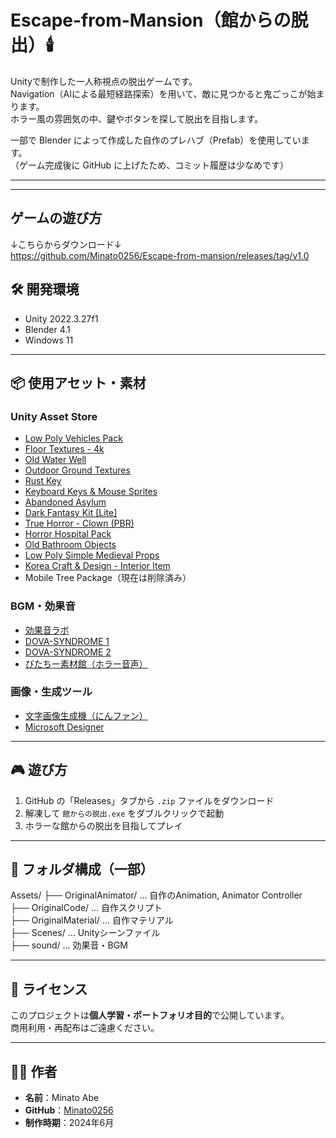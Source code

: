 # Escape-from-Mansion（館からの脱出）🕯️

Unityで制作した一人称視点の脱出ゲームです。  
Navigation（AIによる最短経路探索）を用いて、敵に見つかると鬼ごっこが始まります。  
ホラー風の雰囲気の中、鍵やボタンを探して脱出を目指します。

一部で Blender によって作成した自作のプレハブ（Prefab）を使用しています。  
（ゲーム完成後に GitHub に上げたため、コミット履歴は少なめです）

---

---

## ゲームの遊び方

↓こちらからダウンロード↓  
https://github.com/Minato0256/Escape-from-mansion/releases/tag/v1.0


## 🛠 開発環境

- Unity 2022.3.27f1
- Blender 4.1
- Windows 11

---

## 📦 使用アセット・素材

### Unity Asset Store

- [Low Poly Vehicles Pack](https://assetstore.unity.com/packages/3d/vehicles/land/low-poly-vehicles-pack-26707)
- [Floor Textures - 4k](https://assetstore.unity.com/packages/2d/textures-materials/floor-textures-4k-179126)
- [Old Water Well](https://assetstore.unity.com/packages/3d/environments/old-water-well-138903)
- [Outdoor Ground Textures](https://assetstore.unity.com/packages/2d/textures-materials/floors/outdoor-ground-textures-12555)
- [Rust Key](https://assetstore.unity.com/packages/3d/props/rust-key-167590)
- [Keyboard Keys & Mouse Sprites](https://assetstore.unity.com/packages/2d/gui/keyboard-keys-mouse-sprites-225232)
- [Abandoned Asylum](https://assetstore.unity.com/packages/3d/environments/urban/abandoned-asylum-49137)
- [Dark Fantasy Kit [Lite]](https://assetstore.unity.com/packages/3d/environments/fantasy/dark-fantasy-kit-lite-127925)
- [True Horror - Clown (PBR)](https://assetstore.unity.com/packages/3d/true-horror-clown-pbr-49389)
- [Horror Hospital Pack](https://assetstore.unity.com/packages/3d/environments/hospital-horror-pack-44045)
- [Old Bathroom Objects](https://assetstore.unity.com/packages/3d/props/interior/old-bathroom-objects-120069)
- [Low Poly Simple Medieval Props](https://assetstore.unity.com/packages/3d/props/low-poly-simple-medieval-props-258397)
- [Korea Craft & Design - Interior Item](https://assetstore.unity.com/packages/3d/props/interior/korea-craft-design-interior-item-252023)
- Mobile Tree Package（現在は削除済み）

### BGM・効果音

- [効果音ラボ](https://soundeffect-lab.info/)
- [DOVA-SYNDROME 1](https://dova-s.jp/se/play1186.html)
- [DOVA-SYNDROME 2](https://dova-s.jp/bgm/play19470.html)
- [びたちー素材館（ホラー音声）](http://www.vita-chi.net/sec/voi/hora/voivoi1.htm)

### 画像・生成ツール

- [文字画像生成機（にんファン）](https://www.nin-fan.net/tool/string_image.html#google_vignette)
- [Microsoft Designer](https://designer.microsoft.com/image-creator)

---

## 🎮 遊び方

1. GitHub の「Releases」タブから `.zip` ファイルをダウンロード
2. 解凍して `館からの脱出.exe` をダブルクリックで起動
3. ホラーな館からの脱出を目指してプレイ

---

## 📁 フォルダ構成（一部）

Assets/
├── OriginalAnimator/ … 自作のAnimation, Animator Controller  
├── OriginalCode/ … 自作スクリプト  
├── OriginalMaterial/ … 自作マテリアル  
├── Scenes/ … Unityシーンファイル  
├── sound/ … 効果音・BGM  

---

## 📄 ライセンス

このプロジェクトは**個人学習・ポートフォリオ目的**で公開しています。  
商用利用・再配布はご遠慮ください。

---

## 🙋‍♂️ 作者

- **名前**：Minato Abe
- **GitHub**：[Minato0256](https://github.com/Minato0256)
- **制作時期**：2024年6月
